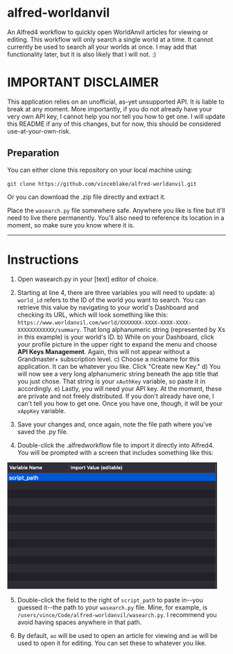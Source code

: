 # alfred-worldanvil
An Alfred4 workflow to quickly open WorldAnvil articles for viewing or editing. This workflow will only search a single world at a time. It cannot currently be used to search all your worlds at once. I may add that functionality later, but it is also likely that I will not. :)

# IMPORTANT DISCLAIMER
This application relies on an unofficial, as-yet unsupported API. It is liable to break at any moment. More importantly, if you do not already have your very own API key, I cannot help you nor tell you how to get one. I will update this README if any of this changes, but for now, this should be considered use-at-your-own-risk. 

## Preparation
You can either clone this repository on your local machine using:

`git clone https://github.com/vinceblake/alfred-worldanvil.git`

Or you can download the .zip file directly and extract it. 

Place the `wasearch.py` file somewhere safe. Anywhere you like is fine but it'll need to live there permanently. You'll also need to reference its location in a moment, so make sure you know where it is.

---

# Instructions
1. Open wasearch.py in your [text] editor of choice. 

2. Starting at line 4, there are three variables you will need to update:
  a) `world_id` refers to the ID of the world you want to search. You can retrieve this value by navigating to your world's Dashboard and checking its URL, which will look something like this: `https://www.worldanvil.com/world/XXXXXXX-XXXX-XXXX-XXXX-XXXXXXXXXXXX/summary`. That long alphanumeric string (represented by Xs in this example) is your world's ID. 
  b) While on your Dashboard, click your profile picture in the upper right to expand the menu and choose **API Keys Management**. Again, this will not appear without a Grandmaster+ subscription level.
  c) Choose a nickname for this application. It can be whatever you like. Click "Create new Key."
  d) You will now see a very long alphanumeric string beneath the app title that you just chose. That string is your `xAuthKey` variable, so paste it in accordingly.
  e) Lastly, you will need your API key. At the moment, these are private and not freely distributed. If you don't already have one, I can't tell you how to get one. Once you have one, though, it will be your `xAppKey` variable. 
  
3. Save your changes and, once again, note the file path where you've saved the .py file.

4. Double-click the .alfredworkflow file to import it directly into Alfred4. You will be prompted with a screen that includes something like this:

![img](https://github.com/vinceblake/alfred-worldanvil/blob/main/script_path.png)

5. Double-click the field to the right of `script_path` to paste in--you guessed it--the path to your `wasearch.py` file. Mine, for example, is `/users/vince/Code/alfred-worldanvil/wasearch.py`. I recommend you avoid having spaces anywhere in that path.

6. By default, `ao` will be used to open an article for viewing and `ae` will be used to open it for editing. You can set these to whatever you like. 
